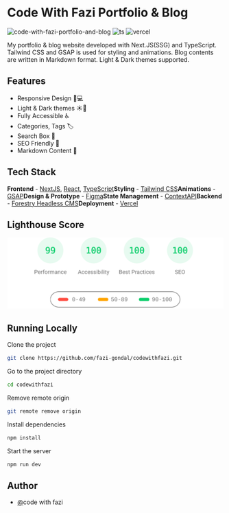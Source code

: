 # Code With Fazi Portfolio & Blog

![code-with-fazi-portfolio-and-blog](https://res.cloudinary.com/dbpfopcuk/image/upload/v1703439571/web/Picsart_23-12-24_22-21-06-523_ghsgh5.png)
![ts](https://badgen.net/badge/Built%20With/TypeScript/blue) ![vercel](https://img.shields.io/github/deployments/satnaing/my-portfolio/production?label=vercel&logo=vercel&logoColor=white)

My portfolio & blog website developed with Next.JS(SSG) and TypeScript. Tailwind CSS and GSAP is used for styling and animations. Blog contents are written in Markdown format. Light & Dark themes supported.

## Features

* Responsive Design 📱💻
* Light & Dark themes ☀️🌙
* Fully Accessible ♿️
* Categories, Tags 🏷
* Search Box 👀
* SEO Friendly 🔎
* Markdown Content 📰

## Tech Stack

**Frontend** - [NextJS](https://nextjs.org/), [React](https://reactjs.org/), [TypeScript](https://www.typescriptlang.org/)<strong>Styling</strong> - [Tailwind CSS](https://tailwindcss.com/)<strong>Animations</strong> - [GSAP](https://greensock.com/)<strong>Design & Prototype</strong> - [Figma](https://figma.com/)<strong>State Management</strong> - [ContextAPI](https://reactjs.org/docs/context.html)<strong>Backend</strong> - [Forestry Headless CMS](https://forestry.io/)<strong>Deployment</strong> - [Vercel](https://vercel.com/)

## Lighthouse Score

<a href="https://pagespeed.web.dev/report?url=https%3A%2F%2Fsatnaing.dev%2F&amp;form_factor=desktop"><img src="public/lighthouse-result.svg" alt="Sat Naing Portfolio Website Lighthouse Score"></a>

## Running Locally

Clone the project

```bash
git clone https://github.com/fazi-gondal/codewithfazi.git
```

Go to the project directory

```bash
cd codewithfazi
```

Remove remote origin

```bash
git remote remove origin
```

Install dependencies

```bash
npm install
```

Start the server

```bash
npm run dev
```

## Author

* [@](https://satnaing.dev)code with fazi
